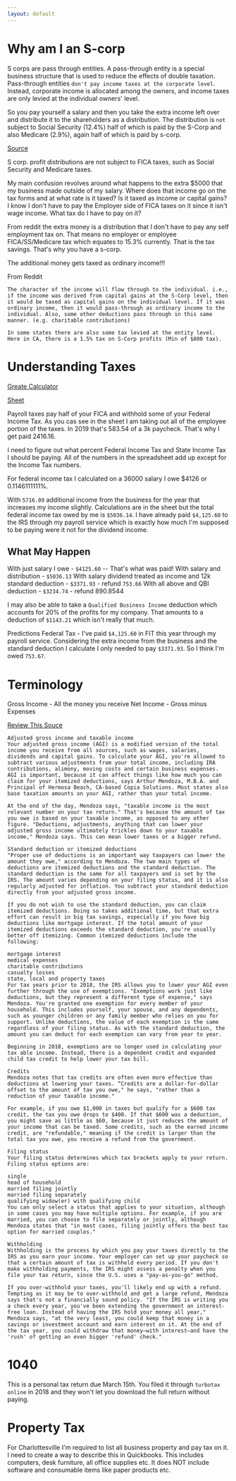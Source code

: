 ```yaml
---
layout: default
---
```


# Why am I an S-corp

S corps are pass through entities. A pass-through entity is a special business structure that is used to reduce the effects of double taxation. Pass-through entities `don't pay income taxes at the corporate level`. Instead, corporate income is allocated among the owners, and income taxes are only levied at the individual owners' level.

So you pay yourself a salary and then you take the extra income left over and distribute it to the shareholders as a distribution. The distribution is `not` subject to Social Security (12.4%) half of which is paid by the S-Corp and also Medicare (2.9%), again half of which is paid by s-corp.

[Source](https://smallbusiness.chron.com/distribute-net-profits-before-years-end-s-corp-46678.html)

 S corp. profit distributions are not subject to FICA taxes, such as Social Security and Medicare taxes.

 My main confusion revolves around what happens to the extra $5000 that my business made outside of my salary. Where does that income go on the tax forms and at what rate is it taxed? Is it taxed as income or capital gains? I know I don't have to pay the Employer side of FICA taxes on it since it isn't wage income. What tax do I have to pay on it?

 From reddit the extra money is a distribution that I don't have to pay any self employment tax on. That means no employer or employee FICA/SS/Medicare tax which equates to 15.3% currently. That is the tax savings. That's why you have a s-corp.

The additional money gets taxed as ordinary income!!!

From Reddit
```
The character of the income will flow through to the individual. i.e., if the income was derived from capital gains at the S-Corp level, then it would be taxed as capital gains on the individual level. If it was ordinary income, then it would pass-through as ordinary income to the individual. Also, some other deductions pass through in this same manner. (e.g. charitable contributions)

In some states there are also some tax levied at the entity level. Here in CA, there is a 1.5% tax on S-Corp profits (Min of $800 tax).
```


# Understanding Taxes

[Greate Calculator](https://smartasset.com/taxes/virginia-tax-calculator#kOGRPggoft)

[Sheet](https://docs.google.com/spreadsheets/d/1cspVK9429DcN_pkbJ7Ml--_MS66LGWs-k9d6zIPWtdk/edit#gid=0)

Payroll taxes pay half of your FICA and withhold some of your Federal Income Tax. As you cas see in the sheet I am taking out all of the employee portion of the taxes. In 2019 that's 583.54 of a 3k paycheck. That's why I get paid 2416.16.

I need to figure out what percent Federal Income Tax and State Income Tax I should be paying. All of the numbers in the spreadsheet add up except for the Income Tax numbers.

For federal income tax I calculated on a 36000 salary I owe $4126 or 0.1146111111%.

With `5716.09` additional income from the business for the year that increases my income slightly. Calculations are in the sheet but the total federal income tax owed by me is `$5036.14`. I have already paid  `$4,125.60` to the IRS through my payroll service which is exactly how much I'm supposed to be paying were it not for the dividend income.

What May Happen
----

With just salary I owe - `$4125.60` -- That's what was paid!
With salary and distribution - `$5036.13`
With salary dividend treated as income and 12k standard deduction - `$3371.93` - refund `753.66`
With all above and QBI deduction - `$3234.74` - refund 890.8544

I may also be able to take a `Qualified Business Income` deduction which accounts for 20% of the profits for my company. That amounts to a deduction of `$1143.21` which isn't really that much.

Predictions
Federal Tax - I've paid  `$4,125.60` in FIT this year through my payroll service. Considering the extra income from the business and the standard deduction I calculate I only needed to pay `$3371.93`. So I think I'm owed `753.67`.

# Terminology

Gross Income - All the money you receive
Net Income - Gross minus Expenses


[Review This Souce](https://turbotax.intuit.com/tax-tips/tax-planning-and-checklists/8-tax-terms-you-should-know/L6wZxHl0q)

```
Adjusted gross income and taxable income
Your adjusted gross income (AGI) is a modified version of the total income you receive from all sources, such as wages, salaries, dividends and capital gains. To calculate your AGI, you're allowed to subtract various adjustments from your total income, including IRA contributions, alimony, moving costs and certain business expenses. AGI is important, because it can affect things like how much you can claim for your itemized deductions, says Arthur Mendoza, M.B.A. and Principal of Hermosa Beach, CA-based Copia Solutions. Most states also base taxation amounts on your AGI, rather than your total income.

At the end of the day, Mendoza says, "taxable income is the most relevant number on your tax return." That's because the amount of tax you owe is based on your taxable income, as opposed to any other figure. "Deductions, adjustments, anything that can lower your adjusted gross income ultimately trickles down to your taxable income," Mendoza says. This can mean lower taxes or a bigger refund.

Standard deduction or itemized deductions
"Proper use of deductions is an important way taxpayers can lower the amount they owe," according to Mendoza. The two main types of deductions are itemized deductions and the standard deduction. The standard deduction is the same for all taxpayers and is set by the IRS. The amount varies depending on your filing status, and it is also regularly adjusted for inflation. You subtract your standard deduction directly from your adjusted gross income.

If you do not wish to use the standard deduction, you can claim itemized deductions. Doing so takes additional time, but that extra effort can result in big tax savings, especially if you have big deductions like mortgage interest. If the total amount of your itemized deductions exceeds the standard deduction, you're usually better off itemizing. Common itemized deductions include the following:

mortgage interest
medical expenses
charitable contributions
casualty losses
state, local and property taxes
For tax years prior to 2018, the IRS allows you to lower your AGI even further through the use of exemptions. "Exemptions work just like deductions, but they represent a different type of expense," says Mendoza. You're granted one exemption for every member of your household. This includes yourself, your spouse, and any dependents, such as younger children or any family member who relies on you for support. Unlike deductions, the value of each exemption is the same regardless of your filing status. As with the standard deduction, the amount you can deduct for each exemption can vary from year to year.

Beginning in 2018, exemptions are no longer used in calculating your tax able income. Instead, there is a dependent credit and expanded child tax credit to help lower your tax bill.

Credits
Mendoza notes that tax credits are often even more effective than deductions at lowering your taxes. “Credits are a dollar-for-dollar offset to the amount of tax you owe," he says, "rather than a reduction of your taxable income."

For example, if you owe $1,000 in taxes but qualify for a $600 tax credit, the tax you owe drops to $400. If that $600 was a deduction, you might save as little as $60, because it just reduces the amount of your income that can be taxed. Some credits, such as the earned income credit, are "refundable," meaning if the credit is larger than the total tax you owe, you receive a refund from the government.

Filing status
Your filing status determines which tax brackets apply to your return. Filing status options are:

single
head of household
married filing jointly
married filing separately
qualifying widow(er) with qualifying child
You can only select a status that applies to your situation, although in some cases you may have multiple options. For example, if you are married, you can choose to file separately or jointly, although Mendoza states that "in most cases, filing jointly offers the best tax option for married couples."

Withholding
Withholding is the process by which you pay your taxes directly to the IRS as you earn your income. Your employer can set up your paycheck so that a certain amount of tax is withheld every period. If you don't make withholding payments, the IRS might assess a penalty when you file your tax return, since the U.S. uses a "pay-as-you-go" method.

If you over-withhold your taxes, you'll likely end up with a refund. Tempting as it may be to over-withhold and get a large refund, Mendoza says that's not a financially sound policy. "If the IRS is writing you a check every year, you've been extending the government an interest-free loan. Instead of having the IRS hold your money all year," Mendoza says, "at the very least, you could keep that money in a savings or investment account and earn interest on it. At the end of the tax year, you could withdraw that money—with interest—and have the 'rush' of getting an even bigger 'refund' check."
```

# 1040

This is a personal tax return due March 15th. You filed it through `turbotax online` in 2018 and they won't let you download the full return without paying.

# Property Tax

For Charlottesville I'm required to list all business property and pay tax on it. I need to create a way to describe this in Quickbooks. This includes computers, desk furniture, all office supplies etc. It does NOT include software and consumable items like paper products etc.
